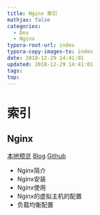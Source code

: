 ```yaml
---
title: Nginx 索引
mathjax: false
categories:
  - Dev
  - Nginx
typora-root-url: index
typora-copy-images-to: index
date: 2018-12-29 14:41:01
updated: 2018-12-29 14:41:01
tags:
top:
---
```



# 索引 
 
## Nginx 
[本地预览](Nginx.md)    [Blog](http://blog.kuma8866.top/posts/1706463495/)     [Github](https://github.com/KumaDocCenter/Nginx/blob/master/doc/md/Nginx.md)
 
* Nginx简介
* Nginx安装
* Nginx使用
* Nginx的虚拟主机的配置
* 负载均衡配置
 

